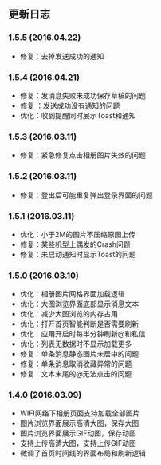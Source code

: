 更新日志
------

### 1.5.5 (2016.04.22)
- 修复：去掉发送成功的通知

### 1.5.4 (2016.04.21)
- 修复：发消息失败未成功保存草稿的问题
- 修复 ：发送成功没有通知的问题
- 优化：收到提醒同时展示Toast和通知

### 1.5.3 (2016.03.11)
- 修复：紧急修复点击相册图片失效的问题

### 1.5.2 (2016.03.11)
- 修复：登出后可能重复弹出登录界面的问题

### 1.5.1 (2016.03.11)
- 优化：小于2M的图片不压缩原图上传
- 修复：某些机型上偶发的Crash问题
- 修复：未启动通知时显示Toast的问题

### 1.5.0 (2016.03.10)

- 优化：相册图片网格界面加载逻辑
- 优化：大图浏览界面底部显示消息文本
- 优化：减少大图浏览的内存占用
- 优化：打开首页智能判断是否需要刷新
- 优化：应用开启时每半分钟刷新@和私信
- 优化：列表无数据时不显示加载更多
- 修复：单条消息静态图片未居中的问题
- 修复：单条消息取消收藏异常的问题
- 修复：文本末尾的@无法点击的问题


### 1.4.0 (2016.03.09)

- WIFI网络下相册页面支持加载全部图片
- 图片浏览界面展示高清大图，保存大图
- 图片浏览界面展示GIF动图，保存动图
- 支持上传高清大图，支持上传GIF动图
- 微调了首页时间线的界面布局和刷新逻辑
